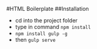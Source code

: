 #HTML Boilerplate
##Installation
* cd into the project folder
* type in command `npm install`
* `npm install gulp -g`
* then `gulp serve`

